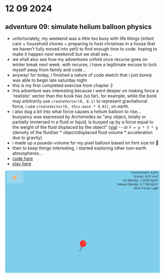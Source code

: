 # 12 09 2024

## adventure 09: simulate helium balloon physics

- unfortunately, my weekend was a little too busy with life things (infant care + household chores + preparing to host christmas in a house that we haven't fully moved into yet!) to find enough time to code. hoping to make it happen next weekend! but we shall see...
- we shall also see how my adventures unfold once recurse goes on winter break next week. with recurse, i have a legitimate excuse to lock myself away from family and code...
- anyway! for today, i finished a nature of code sketch that i _just barely_ was able to begin late saturday night
- this is my first completed exercise from chapter 2
- this adventure was interesting because i went deeper on making force a 'realistic' vector than the book has (so far). for example, while the book may arbitrarily use `createVector(0, 0.1)` to represent gravitational force, i use `createVector(0, this.mass * 9.81)`, on earth.
- i also dug a bit into what force causes a helium balloon to rise... buoyancy was expressed by Archimedes as "any object, totally or partially immersed in a fluid or liquid, is buoyed up by a force equal to the weight of the fluid displaced by the object" ([via](https://www.mcgill.ca/oss/article/general-science/soaring-helium)) -- or `F = ρ * V * g` (density of the fluid/air * object/displaced fluid volume * acceleration due to gravity)
- i made up a psuedo-volume for my pixel balloon based on font size lol 🎈
- then to keep things interesting, i started exploring other non-earth atmospheres...
- [code here](https://github.com/iconix/rc-natureofcode/tree/9af3175820964ca1f4bc632dad6169d65033b3e1/exercise_21)
- [play here](https://htmlpreview.github.io/?https://github.com/iconix/rc-natureofcode/blob/main/exercise_21/index.html)

![p5.js sketch of a helium balloon in various atmospheres](helium.gif)
